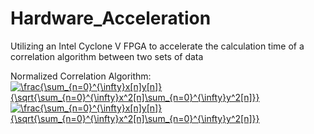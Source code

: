 # Hardware_Acceleration
Utilizing an Intel Cyclone V FPGA to accelerate the calculation time of a correlation algorithm between two sets of data

Normalized Correlation Algorithm:
<a href="https://www.codecogs.com/eqnedit.php?latex=\frac{\sum_{n=0}^{\infty}x[n]y[n]}{\sqrt{\sum_{n=0}^{\infty}x^2[n]\sum_{n=0}^{\infty}y^2[n]}}" target="_blank"><img src="https://latex.codecogs.com/gif.latex?\frac{\sum_{n=0}^{\infty}x[n]y[n]}{\sqrt{\sum_{n=0}^{\infty}x^2[n]\sum_{n=0}^{\infty}y^2[n]}}" title="\frac{\sum_{n=0}^{\infty}x[n]y[n]}{\sqrt{\sum_{n=0}^{\infty}x^2[n]\sum_{n=0}^{\infty}y^2[n]}}" /></a>
<a href="https://www.codecogs.com/eqnedit.php?latex=\bg_black&space;\frac{\sum_{n=0}^{\infty}x[n]y[n]}{\sqrt{\sum_{n=0}^{\infty}x^2[n]\sum_{n=0}^{\infty}y^2[n]}}" target="_blank"><img src="https://latex.codecogs.com/gif.latex?\bg_black&space;\frac{\sum_{n=0}^{\infty}x[n]y[n]}{\sqrt{\sum_{n=0}^{\infty}x^2[n]\sum_{n=0}^{\infty}y^2[n]}}" title="\frac{\sum_{n=0}^{\infty}x[n]y[n]}{\sqrt{\sum_{n=0}^{\infty}x^2[n]\sum_{n=0}^{\infty}y^2[n]}}" /></a>
